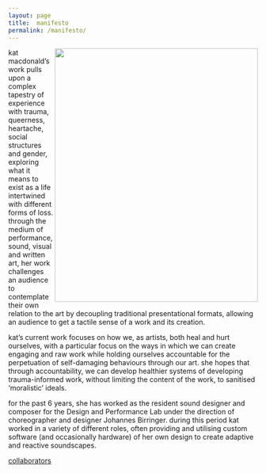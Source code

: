 ```yaml
---
layout: page
title:  manifesto
permalink: /manifesto/
---
```


<img src="https://d2w9rnfcy7mm78.cloudfront.net/30080931/original_2a2ae269144e6dcaa6ff0f89e2cc2a08.jpg?1724019981?bc=0" height="512px" width="410px" ALIGN="right"/>

kat macdonald’s work pulls upon a complex tapestry of experience with trauma, queerness, heartache, social structures and gender, exploring what it means to exist as a life intertwined with different forms of loss. through the medium of performance, sound, visual and written art, her work challenges an audience to contemplate their own relation to the art by decoupling traditional presentational formats, allowing an audience to get a tactile sense of a work and its creation.

kat’s current work focuses on how we, as artists, both heal and hurt ourselves, with a particular focus on the ways in which we can create engaging and raw work while holding ourselves accountable for the perpetuation of self-damaging behaviours through our art. she hopes that through accountability, we can develop healthier systems of developing trauma-informed work, without limiting the content of the work, to sanitised ‘moralistic’ ideals. 

for the past 6 years, she has worked as the resident sound designer and composer for the Design and Performance Lab under the direction of choreographer and designer Johannes Birringer. during this period kat worked in a variety of different roles, often providing and utilising custom software (and occasionally hardware) of her own design to create adaptive and reactive soundscapes. 

[collaborators][collabs]

[collabs]: /collaborators/